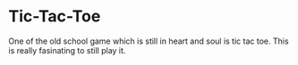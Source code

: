 # Tic-Tac-Toe
One of the old school game which is still in heart and soul is tic tac toe. This is really fasinating to still play it.

